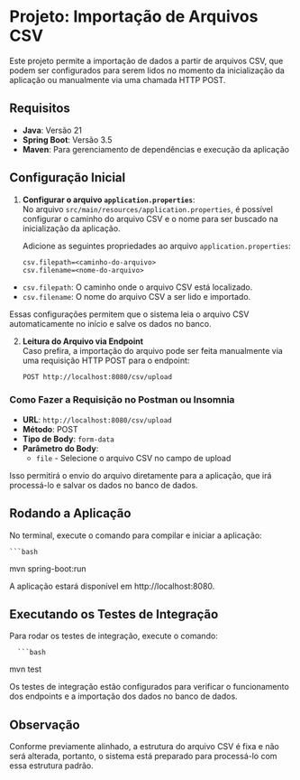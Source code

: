 # Projeto: Importação de Arquivos CSV

Este projeto permite a importação de dados a partir de arquivos CSV, que podem ser configurados para serem lidos no momento da inicialização da aplicação ou manualmente via uma chamada HTTP POST.

## Requisitos

- **Java**: Versão 21
- **Spring Boot**: Versão 3.5
- **Maven**: Para gerenciamento de dependências e execução da aplicação

## Configuração Inicial

1. **Configurar o arquivo `application.properties`**:  
   No arquivo `src/main/resources/application.properties`, é possível configurar o caminho do arquivo CSV e o nome para ser buscado na inicialização da aplicação.

   Adicione as seguintes propriedades ao arquivo `application.properties`:

   ```properties
   csv.filepath=<caminho-do-arquivo>
   csv.filename=<nome-do-arquivo>

- `csv.filepath`: O caminho onde o arquivo CSV está localizado.
- `csv.filename`: O nome do arquivo CSV a ser lido e importado.

Essas configurações permitem que o sistema leia o arquivo CSV automaticamente no início e salve os dados no banco.


2. **Leitura do Arquivo via Endpoint**  
   Caso prefira, a importação do arquivo pode ser feita manualmente via uma requisição HTTP POST para o endpoint:
    ```bash
    POST http://localhost:8080/csv/upload

### Como Fazer a Requisição no Postman ou Insomnia

- **URL**: `http://localhost:8080/csv/upload`
- **Método**: POST
- **Tipo de Body**: `form-data`
- **Parâmetro do Body**:
    - `file` - Selecione o arquivo CSV no campo de upload

Isso permitirá o envio do arquivo diretamente para a aplicação, que irá processá-lo e salvar os dados no banco de dados.

## Rodando a Aplicação

No terminal, execute o comando para compilar e iniciar a aplicação:

    ```bash
mvn spring-boot:run

A aplicação estará disponível em http://localhost:8080.

## Executando os Testes de Integração

Para rodar os testes de integração, execute o comando:

      ```bash
   mvn test

Os testes de integração estão configurados para verificar o funcionamento dos endpoints e a importação dos dados no banco de dados.

## Observação

Conforme previamente alinhado, a estrutura do arquivo CSV é fixa e não será alterada, portanto, o sistema está preparado para processá-lo com essa estrutura padrão.

    